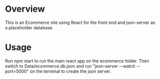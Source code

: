 # Overview
This is an Ecommerce site using React for the front end and json-server as a placeholder database.

# Usage
Run npm start to run the main react app on the ecommerce folder. Then switch to Data/ecommerce.db.json and run "json-server --watch --port=5000" on the terminal to create the json server.

